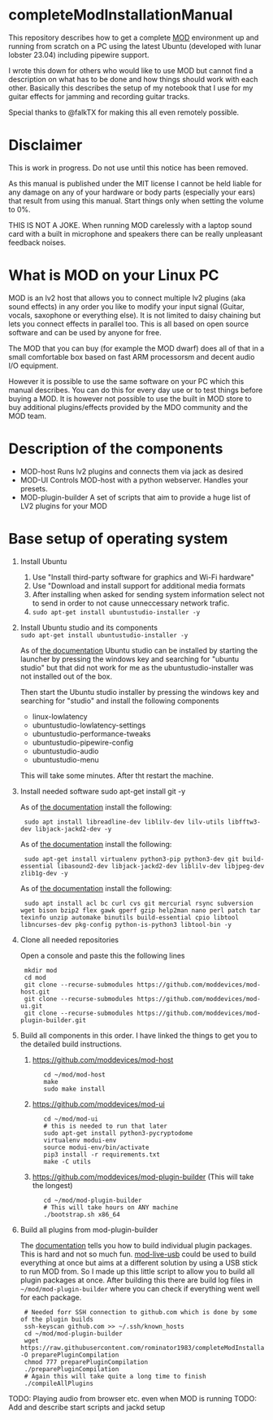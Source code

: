 # completeModInstallationManual

This repository describes how to get a complete [MOD](https://github.com/moddevices) environment up and running from scratch on a PC using the latest Ubuntu (developed with lunar lobster 23.04) including pipewire support.

I wrote this down for others who would like to use MOD but cannot find a description on what has to be done and how things should work with each other. Basically this describes the setup of my notebook that I use for my guitar effects for jamming and recording guitar tracks. 

Special thanks to @falkTX for making this all even remotely possible.

# Disclaimer

This is work in progress. Do not use until this notice has been removed.

As this manual is published under the MIT license I cannot be held liable for any damage on any of your hardware or body parts (especially your ears) that result from using this manual. Start things only when setting the volume to 0%.

THIS IS NOT A JOKE. When running MOD carelessly with a laptop sound card with a built in microphone and speakers there can be really unpleasant feedback noises.

# What is MOD on your Linux PC
MOD is an lv2 host that allows you to connect multiple lv2 plugins (aka sound effects) in any order you like to modify your input signal (Guitar, vocals, saxophone or everything else). It is not limited to daisy chaining but lets you connect effects in parallel too. This is all based on open source software and can be used by anyone for free.

The MOD that you can buy (for example the MOD dwarf) does all of that in a small comfortable box based on fast ARM processorsm and decent audio I/O equipment.

However it is possible to use the same software on your PC which this manual describes. You can do this for every day use or to test things before buying a MOD.
It is however not possible to use the built in MOD store to buy additional plugins/effects provided by the MDO community and the MOD team.

# Description of the components

* MOD-host
    Runs lv2 plugins and connects them via jack as desired
* MOD-UI
    Controls MOD-host with a python webserver. Handles your presets.
* MOD-plugin-builder
    A set of scripts that aim to provide a huge list of LV2 plugins for your MOD

# Base setup of operating system
1. Install Ubuntu
     1. Use "Install third-party software for graphics and Wi-Fi hardware"
     2. Use "Download and install support for additional media formats
     3. After installing when asked for sending system information select not to send in order to not cause unneccessary network trafic.
     4. `sudo apt-get install ubuntustudio-installer -y`
2. Install Ubuntu studio and its components   
    `sudo apt-get install ubuntustudio-installer -y`

    As of [the documentation](https://ubuntustudio.org/ubuntu-studio-installer/) Ubuntu studio can be installed by starting the launcher by pressing the windows key and searching for "ubuntu studio" but that did not work for me as the ubuntustudio-installer was not installed out of the box.

    Then start the Ubuntu studio installer by pressing the windows key and searching for "studio" and install the following components
    * linux-lowlatency
    * ubuntustudio-lowlatency-settings
    * ubuntustudio-performance-tweaks
    * ubuntustudio-pipewire-config
    * ubuntustudio-audio
    * ubuntustudio-menu
    
    This will take some minutes. After tht restart the machine.

3. Install needed software
        sudo apt-get install git  -y
    
    As of [the documentation](https://github.com/moddevices/mod-host) install the following:
    
        sudo apt install libreadline-dev liblilv-dev lilv-utils libfftw3-dev libjack-jackd2-dev -y
    
    As of [the documentation](https://github.com/moddevices/mod-ui) install the following:
    
        sudo apt-get install virtualenv python3-pip python3-dev git build-essential libasound2-dev libjack-jackd2-dev liblilv-dev libjpeg-dev zlib1g-dev -y
    As of [the documentation](https://github.com/moddevices/mod-plugin-builder) install the following:
    
        sudo apt install acl bc curl cvs git mercurial rsync subversion wget bison bzip2 flex gawk gperf gzip help2man nano perl patch tar texinfo unzip automake binutils build-essential cpio libtool libncurses-dev pkg-config python-is-python3 libtool-bin -y

4. Clone all needed repositories

    Open a console and paste this the following lines

        mkdir mod
        cd mod
        git clone --recurse-submodules https://github.com/moddevices/mod-host.git
        git clone --recurse-submodules https://github.com/moddevices/mod-ui.git
        git clone --recurse-submodules https://github.com/moddevices/mod-plugin-builder.git

5. Build all components in this order. I have linked the things to get you to the detailed build instructions.
     1. https://github.com/moddevices/mod-host
    
               cd ~/mod/mod-host
               make
               sudo make install
    
     2. https://github.com/moddevices/mod-ui

               cd ~/mod/mod-ui
               # this is needed to run that later
               sudo apt-get install python3-pycryptodome
               virtualenv modui-env
               source modui-env/bin/activate
               pip3 install -r requirements.txt
               make -C utils

     3. https://github.com/moddevices/mod-plugin-builder (This will take the longest)

               cd ~/mod/mod-plugin-builder
               # This will take hours on ANY machine
               ./bootstrap.sh x86_64

6. Build all plugins from mod-plugin-builder

    The [documentation](https://github.com/moddevices/mod-plugin-builder) tells you how to build individual plugin packages.
    This is hard and not so much fun. [mod-live-usb](https://github.com/moddevices/mod-live-usb) could be used to build everything at once but aims at a different solution by using a USB stick to run MOD from.
    So I made up this little script to allow you to build all plugin packages at once.
    After building this there are build log files in `~/mod/mod-plugin-builder` where you can check if everything went well for each package.

        # Needed forr SSH connection to github.com which is done by some of the plugin builds
        ssh-keyscan github.com >> ~/.ssh/known_hosts
        cd ~/mod/mod-plugin-builder
        wget https://raw.githubusercontent.com/rominator1983/completeModInstallationManual/main/preparePluginCompilation -O preparePluginCompilation
        chmod 777 preparePluginCompilation
        ./preparePluginCompilation
        # Again this will take quite a long time to finish
        ./compileAllPlugins


TODO: Playing audio from browser etc. even when MOD is running
TODO: Add and describe start scripts and jackd setup
